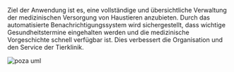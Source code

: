 Ziel der Anwendung ist es, eine vollständige und übersichtliche Verwaltung der medizinischen Versorgung von Haustieren anzubieten. Durch das automatisierte Benachrichtigungssystem wird sichergestellt, dass wichtige Gesundheitstermine eingehalten werden und die medizinische Vorgeschichte schnell verfügbar ist. Dies verbessert die Organisation und den Service der Tierklinik.


![poza uml](https://github.com/user-attachments/assets/87ff4b5d-8a53-409b-8002-595fd08635ce)

